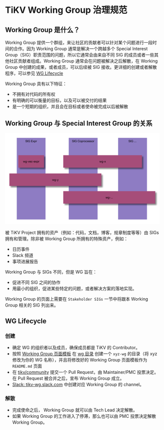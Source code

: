 # TiKV Working Group 治理规范

## Working Group 是什么？

Working Group 提供一个群组，来让社区的贡献者可以针对某个问题进行一段时间的合作。因为 Working Group 通常是解决一个跨越多个 Special Interest Group（SIG）职责范围的问题，所以它通常会由来自不同 SIG 的成员或者一些其他社区贡献者组成。Working Group 通常会在问题被解决之后解散，在 Working Group 中创建的成果，或者成员，可以后续被 SIG 接收。更详细的创建或者解散程序，可以参见 [WG Lifecycle](#wg-lifecycle)

Working Group 具有以下特征：

* 不拥有对代码的所有权
* 有明确的可以衡量的目标，以及可以被交付的结果
* 是一个短期的组织，并且会在目标或者使命被完成以后被解散

## Working Group 与 Special Interest Group 的关系

![wg_sig_relationship](/media/governance/wg_sig_relationship.png)

被 TiKV Project 拥有的资产（例如：代码，文档，博客，规章制度等等）由 SIGs 拥有和管理。除非被 Working Group 所拥有的特殊资产，例如：

* 日历事件
* Slack 频道
* 事项进展报告

Working Group 与 SIGs 不同，但是 WG 旨在：

* 促进不同 SIG 之间的协作
* 用最小的组织，促进某些特定的问题，或者解决方案的落地实现。

Working Group 的页面上需要在 `Stakeholder SIGs` 一节中将跟本 Working Group 相关的 SIG 列出来。

## WG Lifecycle

### 创建

* 确定 WG 的组织者以及成员，确保成员都是 TiKV 的 Contributor。
* 按照 [Working Group 页面模板](working-group-template.md) 在 [wg 目录](/wg) 创建一个 `xyz-wg` 的目录（将 xyz 修改为你的 WG 名称），并且将修改好的 Working Group 页面模板作为 `README.md` 页面
* 在 [tikv/community](https://github.com/tikv/community) 提交一个 Pull Request，由 Maintainer/PMC 投票决定。在 Pull Request 被合并之后，宣布 Working Group 成立。
* [Slack: tikv-wg.slack.com](tikv-wg.slack.com) 中创建对应 Working Group 的 channel。

### 解散

* 完成使命之后， Working Group 就可以由 Tech Lead 决定解散。
* 如果 Working Group 的工作进入了停滞，那么也可以由 PMC 投票决定解散 Working Group。
